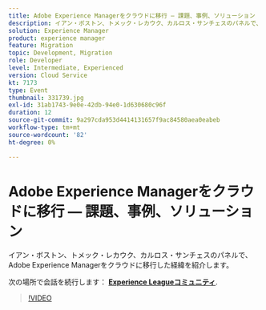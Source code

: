 ```yaml
---
title: Adobe Experience Managerをクラウドに移行 — 課題、事例、ソリューション
description: イアン・ボストン、トメック・レカウク、カルロス・サンチェスのパネルで、Adobe Experience Managerをクラウドに移行した経緯を紹介します。 このセッションは、Adobe Developers Live Content イベントの一部として配信されました。
solution: Experience Manager
product: experience manager
feature: Migration
topic: Development, Migration
role: Developer
level: Intermediate, Experienced
version: Cloud Service
kt: 7173
type: Event
thumbnail: 331739.jpg
exl-id: 31ab1743-9e0e-42db-94e0-1d630680c96f
duration: 12
source-git-commit: 9a297cda953d4414131657f9ac84580aea0eabeb
workflow-type: tm+mt
source-wordcount: '82'
ht-degree: 0%

---
```


# Adobe Experience Managerをクラウドに移行 — 課題、事例、ソリューション

イアン・ボストン、トメック・レカウク、カルロス・サンチェスのパネルで、Adobe Experience Managerをクラウドに移行した経緯を紹介します。

次の場所で会話を続行します： **[Experience Leagueコミュニティ](https://adobe.ly/36Yd3v6)**.

>[!VIDEO](https://video.tv.adobe.com/v/331739/?quality=12&learn=on&hidetitle=true)
